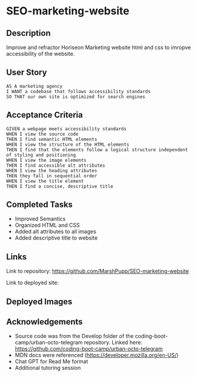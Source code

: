 # SEO-marketing-website

## Description ##
Improve and refractor Horiseon Marketing website html and css to imropve accessibility of the website.

## User Story ##
~~~
AS A marketing agency
I WANT a codebase that follows accessibility standards
SO THAT our own site is optimized for search engines
~~~
## Acceptance Criteria ##
~~~
GIVEN a webpage meets accessibility standards
WHEN I view the source code
THEN I find semantic HTML elements
WHEN I view the structure of the HTML elements
THEN I find that the elements follow a logical structure independent of styling and positioning
WHEN I view the image elements
THEN I find accessible alt attributes
WHEN I view the heading attributes
THEN they fall in sequential order
WHEN I view the title element
THEN I find a concise, descriptive title
~~~
## Completed Tasks ##
* Improved Semantics
* Organized HTML and CSS
* Added alt attributes to all images
* Added descriptive title to website

## Links ##
Link to repository: https://github.com/MarshPupp/SEO-marketing-website

Link to deployed site:

## Deployed Images ##

## Acknowledgements ##
* Source code was from the Develop folder of the coding-boot-camp/urban-octo-telegram repository.
Linked here: https://github.com/coding-boot-camp/urban-octo-telegram
* MDN docs were referenced (https://developer.mozilla.org/en-US/)
* Chat GPT for Read Me format
* Additional tutoring session